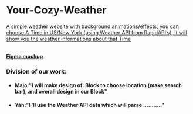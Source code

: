 # Your-Cozy-Weather

<p><u> A simple weather website with background animations/effects, you can choose A Time in US/New York (using Weather API from RapidAPI’s), it will show you the weather informations about that Time </u></p>
<br/>
<a href="https://www.figma.com/file/UspwXFmr15akQ2tFMfpSGy/Untitled?node-id=0%3A1"><b>Figma mockup</B></a>
<h3>Division of our work:</h3>
<ul>
  <li><h4>Majo:"I will make design of:  Block to choose location (make search bar), and overall design in our Block"</h4></li>
  <li><h4>Yán:"I ’ll use the Weather API data which will parse ..........." </h4></li>
</ul>
